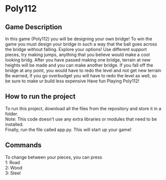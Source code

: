 # Poly112
## Game Description
In this game (Poly112) you will be designing your own bridge!
To win the game you must design your bridge in such a way that the ball goes across the bridge without falling.
Explore your options! Use different support pieces, try making jumps, anything that you believe would make a cool looking bridg.
After you have passed making one bridge, terrain at new heights will be made and you can make another bridge.
If you fall off the bridge at any point, you would have to redo the level and not get new terrain
Be warned, if you go overbudget you will have to redo the level as well, so be sure to make ur build less expensive
Have fun Playing Poly112!

## How to run the project
To run this project, download all the files from the repository and store it in a folder. <br />
Note: This code doesn't use any extra libraries or modules that need to be installed. <br />
Finally, run the file called app.py. This will start up your game! 

## Commands
To change between your pieces, you can press <br />
1: Road <br />
2: Wood <br />
3: Steel <br />
